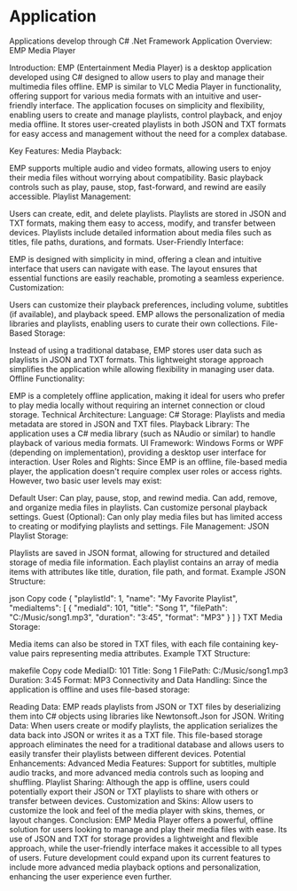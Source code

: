 # Application
Applications develop through C# .Net Framework
Application Overview: EMP Media Player

Introduction: EMP (Entertainment Media Player) is a desktop application developed using C# designed to allow users to play and manage their multimedia files offline. EMP is similar to VLC Media Player in functionality, offering support for various media formats with an intuitive and user-friendly interface. The application focuses on simplicity and flexibility, enabling users to create and manage playlists, control playback, and enjoy media offline. It stores user-created playlists in both JSON and TXT formats for easy access and management without the need for a complex database.

Key Features:
Media Playback:

EMP supports multiple audio and video formats, allowing users to enjoy their media files without worrying about compatibility.
Basic playback controls such as play, pause, stop, fast-forward, and rewind are easily accessible.
Playlist Management:

Users can create, edit, and delete playlists.
Playlists are stored in JSON and TXT formats, making them easy to access, modify, and transfer between devices.
Playlists include detailed information about media files such as titles, file paths, durations, and formats.
User-Friendly Interface:

EMP is designed with simplicity in mind, offering a clean and intuitive interface that users can navigate with ease.
The layout ensures that essential functions are easily reachable, promoting a seamless experience.
Customization:

Users can customize their playback preferences, including volume, subtitles (if available), and playback speed.
EMP allows the personalization of media libraries and playlists, enabling users to curate their own collections.
File-Based Storage:

Instead of using a traditional database, EMP stores user data such as playlists in JSON and TXT formats. This lightweight storage approach simplifies the application while allowing flexibility in managing user data.
Offline Functionality:

EMP is a completely offline application, making it ideal for users who prefer to play media locally without requiring an internet connection or cloud storage.
Technical Architecture:
Language: C#
Storage: Playlists and media metadata are stored in JSON and TXT files.
Playback Library: The application uses a C# media library (such as NAudio or similar) to handle playback of various media formats.
UI Framework: Windows Forms or WPF (depending on implementation), providing a desktop user interface for interaction.
User Roles and Rights:
Since EMP is an offline, file-based media player, the application doesn't require complex user roles or access rights. However, two basic user levels may exist:

Default User:
Can play, pause, stop, and rewind media.
Can add, remove, and organize media files in playlists.
Can customize personal playback settings.
Guest (Optional):
Can only play media files but has limited access to creating or modifying playlists and settings.
File Management:
JSON Playlist Storage:

Playlists are saved in JSON format, allowing for structured and detailed storage of media file information. Each playlist contains an array of media items with attributes like title, duration, file path, and format.
Example JSON Structure:

json
Copy code
{
  "playlistId": 1,
  "name": "My Favorite Playlist",
  "mediaItems": [
    {
      "mediaId": 101,
      "title": "Song 1",
      "filePath": "C:/Music/song1.mp3",
      "duration": "3:45",
      "format": "MP3"
    }
  ]
}
TXT Media Storage:

Media items can also be stored in TXT files, with each file containing key-value pairs representing media attributes.
Example TXT Structure:

makefile
Copy code
MediaID: 101
Title: Song 1
FilePath: C:/Music/song1.mp3
Duration: 3:45
Format: MP3
Connectivity and Data Handling:
Since the application is offline and uses file-based storage:

Reading Data: EMP reads playlists from JSON or TXT files by deserializing them into C# objects using libraries like Newtonsoft.Json for JSON.
Writing Data: When users create or modify playlists, the application serializes the data back into JSON or writes it as a TXT file.
This file-based storage approach eliminates the need for a traditional database and allows users to easily transfer their playlists between different devices.
Potential Enhancements:
Advanced Media Features:
Support for subtitles, multiple audio tracks, and more advanced media controls such as looping and shuffling.
Playlist Sharing:
Although the app is offline, users could potentially export their JSON or TXT playlists to share with others or transfer between devices.
Customization and Skins:
Allow users to customize the look and feel of the media player with skins, themes, or layout changes.
Conclusion:
EMP Media Player offers a powerful, offline solution for users looking to manage and play their media files with ease. Its use of JSON and TXT for storage provides a lightweight and flexible approach, while the user-friendly interface makes it accessible to all types of users. Future development could expand upon its current features to include more advanced media playback options and personalization, enhancing the user experience even further.







